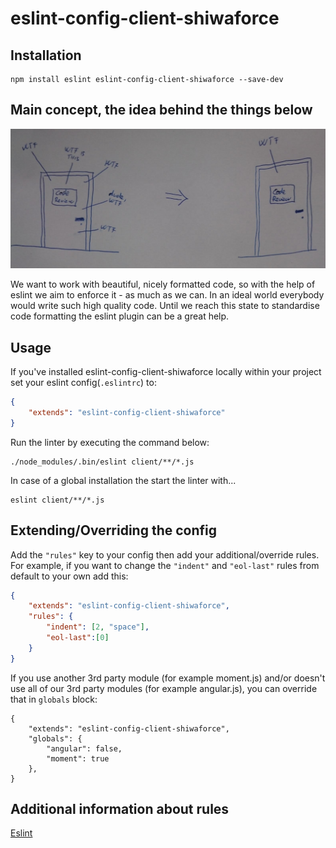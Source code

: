 # eslint-config-client-shiwaforce

## Installation
```
npm install eslint eslint-config-client-shiwaforce --save-dev
```

## Main concept, the idea behind the things below

![code quality transformation](./quality-transformation.png "Code quality transformation")

We want to work with beautiful, nicely formatted code, so with the help of eslint we aim to enforce it - as much as we can. In an ideal world everybody would write such high quality code. Until we reach this state to standardise code formatting the eslint plugin can be a great help.

## Usage

If you've installed eslint-config-client-shiwaforce locally within your project set your eslint config(`.eslintrc`) to:
```json
{
	"extends": "eslint-config-client-shiwaforce"
}
```
Run the linter by executing the command below:
```
./node_modules/.bin/eslint client/**/*.js
```

In case of a global installation the start the linter with...
```
eslint client/**/*.js
```

## Extending/Overriding the config

Add the `"rules"` key to your config then add your additional/override rules. For example, if you want to change the `"indent"` and `"eol-last"` rules from default to your own add this:
```json
{
	"extends": "eslint-config-client-shiwaforce",
	"rules": {
		"indent": [2, "space"],
		"eol-last":[0]
	}
}
```
If you use another 3rd party module (for example moment.js) and/or doesn't use all of our 3rd party modules (for example angular.js), you can override that in `globals` block:
```
{
	"extends": "eslint-config-client-shiwaforce",
	"globals": {
		"angular": false,
		"moment": true
	},
}
```

## Additional information about rules

[Eslint](http://eslint.org)
